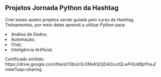 <h2> Projetos Jornada Python da Hashtag </h2>
<p> Criei esses quatro projetos sendo guiada pelo curso da Hashtag Treinamentos, por meio deles aprendi a utilizar Python para: 
<li> Análise de Dados; </li>
<li> Automação; </li>
<li> Chat; </li>
<li> Inteligência Artificial. </li>
</p>
Certificado emitido: https://drive.google.com/file/d/13bUcGr2MxKSOjD42LvzQLwFHUdBpYheJ/view?usp=sharing
